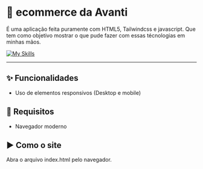 # 🛒 ecommerce da Avanti
É uma aplicação feita puramente com HTML5, Tailwindcss e javascript. Que tem como objetivo mostrar o que pude fazer com essas técnologias em minhas mãos.

[![My Skills](https://skillicons.dev/icons?i=html,css,js)](https://skillicons.dev)

---
## ✨ Funcionalidades

- Uso de elementos responsivos (Desktop e mobile)

## 🧰 Requisitos
- Navegador moderno

## ▶️ Como o site
Abra o arquivo index.html pelo navegador.
